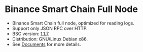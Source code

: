 # Binance Smart Chain Full Node

* Binance Smart Chain full node, optimized for reading logs.
* Support only JSON RPC over HTTP.
* BSC version:
  [1.1.7](https://github.com/binance-chain/bsc/releases/tag/v1.1.7)
* Distribution: GNU/Linux Debian x86.
* See [Documents](doc/readme.md) for more details.
